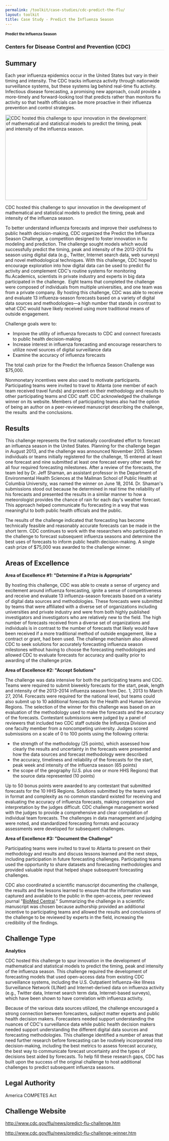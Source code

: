 ```yaml
---
permalink: /toolkit/case-studies/cdc-predict-the-flu/
layout: toolkit
title: Case Study - Predict the Influenza Season
---
```




<!--// OPEN #page-wrap //-->
<div id="page-wrap">


<div class="inner-page-wrap has-no-sidebar portfolio-type-standard row clearfix">

<!-- OPEN article -->
<article
class="portfolio-article col-sm-12 clearfix post-192 portfolio type-portfolio status-publish has-post-thumbnail hentry portfolio-category-analytics portfolio-category-1-4 portfolio-category-3-2 portfolio-category-5-2"
id="192" itemscope="" itemtype="http://schema.org/CreativeWork">



<div class="container">
</div>

<div class="portfolio-item-content">


<div class="container port-detail-media-container"><!-- OPEN .container -->

<figure class="media-wrap col-sm-12">
</figure>

</div><!-- CLOSE .container -->

<div class="grid-container padding-bottom-5">

<section class="article-body-wrap col-sm-9">
<section class="portfolio-detail-description">
<div class="body-text clearfix" itemprop="description">
<section class="container">
<div class="row">
<div class="spb_content_element col-sm-12 spb_text_column">
<div class="spb_wrapper clearfix">
<h1>Predict the Influenza Season</h1>
<h3 style="border-bottom: 1px solid #e4e4e4;" class="spb-heading spb-text-heading"><span>Centers for Disease Control and Prevention (CDC)</span>
</h3>

<div class="mceTemp">
<h2>Summary</h2>
<p>Each year influenza epidemics occur in the United States
but vary in their timing and intensity. The CDC tracks
influenza activity through nationwide surveillance
systems, but these systems lag behind real-time flu
activity. Infectious disease forecasting, a promising
new approach, could provide a more-timely and
forward-looking tool that predicts rather than monitors
flu activity so that health officials can be more
proactive in their influenza prevention and control
strategies.</p>
<div id="attachment_2841" style="max-width: 460px"
class="wp-caption alignleft"><a
href="{{ site.baseurl }}/assets/images/toolkit/case-studies/flu-predictor-case-study-e1474487071737.jpg"><img
class="wp-image-2841"
src="{{ site.baseurl }}/assets/images/toolkit/case-studies/flu-predictor-case-study-e1474487071737.jpg"
alt="CDC hosted this challenge to spur innovation in the development of mathematical and statistical models to predict the timing, peak and intensity of the influenza season. "
sizes="(max-width: 450px) 100vw, 450px" width="450"
height="270"></a>
<p class="wp-caption-text">CDC hosted this challenge to
spur innovation in the development of mathematical
and statistical models to predict the timing, peak
and intensity of the influenza season.</p></div>
<p>To better understand influenza forecasts and improve
their usefulness to public health decision-making, CDC
organized the Predict the Influenza Season Challenge, a
competition designed to foster innovation in flu
modeling and prediction. The challenge sought models
which would successfully predict the timing, peak and
intensity of the 2013-2014 flu season using digital data
(e.g., Twitter, Internet search data, web surveys) and
novel methodological techniques. With this challenge,
CDC hoped to encourage exploration into how digital data
can be used to predict flu activity and complement CDC's
routine systems for monitoring flu.Academics, scientists
in private industry and experts in big data participated
in the challenge.&nbsp; Eight teams that completed the
challenge were composed of individuals from multiple
universities, and one team was from a private company.
By hosting this challenge, CDC was able to receive and
evaluate 13 influenza-season forecasts based on a
variety of digital data sources and methodologies—a high
number that stands in contrast to what CDC would have
likely received using more traditional means of outside
engagement.</p>
<p>Challenge goals were to:</p>
<ul>
<li>Improve the utility of influenza forecasts to CDC
and connect forecasts to public health
decision-making
</li>
<li>Increase interest in influenza forecasting and
encourage researchers to utilize novel sources of
digital surveillance data
</li>
<li>Examine the accuracy of influenza forecasts</li>
</ul>
<p>The total cash prize for the Predict the Influenza Season
Challenge was $75,000.</p>
<p>Nonmonetary incentives were also used to motivate
participants. Participating teams were invited to travel
to Atlanta (one member of each team received travel
funds) and present on their methodology and results to
other participating teams and CDC staff. CDC
acknowledged the challenge winner on its website.
Members of participating teams also had the option of
being an author on a peer-reviewed manuscript describing
the challenge, the results&nbsp; and the
conclusions.</p>
<h2>Results</h2>
<p>This challenge represents the first nationally
coordinated effort to forecast an influenza season in
the United States. Planning for the challenge began in
August 2013, and the challenge was announced November
2013. Sixteen individuals or teams initially registered
for the challenge, 15 entered at least one forecast and
nine submitted at least one forecast every other week
for all four required forecasting milestones. After a
review of the forecasts, the team led by Dr. Jeff
Shaman, an assistant professor in the Department of
Environmental Health Sciences at the Mailman School of
Public Health at Columbia University, was named the
winner on June 18, 2014. Dr. Shaman's submissions stood
out because he determined in real time the reliability
of his forecasts and presented the results in a similar
manner to how a meteorologist provides the chance of
rain for each day's weather forecast. This approach
helped communicate flu forecasting in a way that was
meaningful to both public health officials and the
public.</p>
<p>The results of the challenge indicated that forecasting
has become technically feasible and reasonably accurate
forecasts can be made in the short term. CDC continues
to work with the researchers who participated in the
challenge to forecast subsequent influenza seasons and
determine the best uses of forecasts to inform public
health decision-making. A single cash prize of $75,000
was awarded to the challenge winner.</p>
<h2>Areas of Excellence</h2>
<p><strong>Area of Excellence #1: "Determine if a Prize
is Appropriate"</strong></p>
<p>By hosting this challenge, CDC was able to create a sense
of urgency and excitement around influenza forecasting,
ignite a sense of competitiveness and receive and
evaluate 13 influenza-season forecasts based on a
variety of digital data sources and methodologies. These
forecasts were submitted by teams that were affiliated
with a diverse set of organizations including
universities and private industry and were from both
highly published investigators and investigators who are
relatively new to the field. The high number of
forecasts received from a diverse set of organizations
and individuals is in contrast to the number of
forecasts that likely would have been received if a more
traditional method of outside engagement, like a
contract or grant, had been used. The challenge
mechanism also allowed CDC to seek solutions for
accurately forecasting influenza season milestones
without having to choose the forecasting methodologies
and allowed CDC to evaluate forecasts for accuracy and
quality prior to awarding of the challenge prize.</p>
<p><strong>Area of Excellence #2: "Accept
Solutions"</strong></p>
<p>The challenge was data intensive for both the
participating teams and CDC. Teams were required to
submit biweekly forecasts for the start, peak, length
and intensity of the 2013–2014 influenza season from
Dec. 1, 2013 to March 27, 2014. Forecasts were required
for the national level, but teams could also submit up
to 10 additional forecasts for the Health and Human
Service Regions. The selection of the winner for this
challenge was based on an evaluation of the methodology
used to make the forecasts and the accuracy of the
forecasts. Contestant submissions were judged by a panel
of reviewers that included two CDC staff outside the
Influenza Division and one faculty member from a
noncompeting university. Judges scored submissions on a
scale of 0 to 100 points using the following
criteria:</p>
<ul>
<li>the strength of the methodology (25 points), which
assessed how clearly the results and uncertainty in
the forecasts were presented and how the data
sources and forecast methodology were described
</li>
<li>the accuracy, timeliness and reliability of the
forecasts for the start, peak week and intensity of
the influenza season (65 points)
</li>
<li>the scope of the geography (U.S. plus one or more
HHS Regions) that the source data represented (10
points)
</li>
</ul>
<p>Up to 50 bonus points were awarded to any contestant that
submitted forecasts for the 10 HHS Regions. Solutions
submitted by the teams varied in format and complexity
as no common standard existed for receiving and
evaluating the accuracy of influenza forecasts, making
comparison and interpretation by the judges difficult.
CDC challenge management worked with the judges to
provide a comprehensive and clear compilation of
individual team forecasts. The challenges in data
management and judging were noted, and standardized
forecasting formats and accuracy assessments were
developed for subsequent challenges.</p>
<p><strong>Area of Excellence #3: "Document the
Challenge"</strong></p>
<p>Participating teams were invited to travel to Atlanta to
present on their methodology and results and discuss
lessons learned and the next steps, including
participation in future forecasting challenges.
Participating teams used the opportunity to share
datasets and forecasting methodologies and provided
valuable input that helped shape subsequent forecasting
challenges.</p>
<p>CDC also coordinated a scientific manuscript documenting
the challenge, the results and the lessons learned to
ensure that the information was captured and available
to the public in the open-access, peer reviewed journal
"<a href="https://bmcinfectdis.biomedcentral.com/articles/10.1186/s12879-016-1669-x">BioMed
Central</a>." Summarizing the challenge in a
scientific manuscript was chosen because authorship
provided an additional incentive to participating teams
and allowed the results and conclusions of the challenge
to be reviewed by experts in the field, increasing the
credibility of the findings.</p>
<h2>Challenge Type</h2>
<p><strong>Analytics</strong></p>
<p>CDC hosted this challenge to spur innovation in the
development of mathematical and statistical models to
predict the timing, peak and intensity of the influenza
season. This challenge required the development of
forecasting models that used open-access data from
existing CDC surveillance systems, including the U.S.
Outpatient Influenza-like Illness Surveillance Network
(ILINet) and Internet-derived data on influenza activity
(e.g., Twitter data, Internet search term data,
Internet-based surveys), which have been shown to have
correlation with influenza activity.</p>
<p>Because of the various data sources utilized, the
challenge encouraged a strong connection between
forecasters, subject matter experts and public health
decision makers. Forecasters needed support
understanding the nuances of CDC's surveillance data
while public health decision makers needed support
understanding the different digital data sources and
forecasting methodologies. This challenge identified a
number of areas that need further research before
forecasting can be routinely incorporated into
decision-making, including the best metrics to assess
forecast accuracy, the best way to communicate forecast
uncertainty and the types of decisions best aided by
forecasts. To help fill these research gaps, CDC has
built upon the success of the original challenge to host
additional challenges to predict subsequent influenza
seasons.</p>
<h2>Legal Authority</h2>
<p>America COMPETES Act</p>
<h2>Challenge Website</h2>
<p>
<a href="http://www.cdc.gov/flu/news/predict-flu-challenge.htm">http://www.cdc.gov/flu/news/predict-flu-challenge.htm</a>
</p>
<p>
<a href="http://www.cdc.gov/flu/news/predict-flu-challenge-winner.htm">http://www.cdc.gov/flu/news/predict-flu-challenge-winner.htm</a>
</p>
</div>

</div>
</div>
</div>
</section>
<section class="container">
<div class="row">
<div class="blank_spacer col-sm-12 " style="height:30px;"></div>
</div>
</section>

</div>
</section>
</section>



</div>


</div>


<!-- CLOSE article -->
</article>

</div>


<!--// WordPress Hook //-->

<!--// CLOSE #page-wrap //-->
